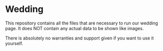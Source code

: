 # Wedding

This repository contains all the files that are necessary to run our wedding page.
It does NOT contain any actual data to be shown like images.

There is absolutely no warranties and support given if you want to use it yourself.
